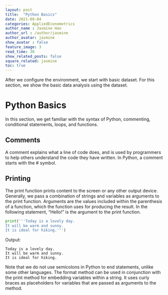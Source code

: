 ```yaml
---
layout: post
title:  "Python Basics"
date: 2021-09-04 
categories: AppliedEconometrics
author_name : Jasmine Hao
author_url : /author/jasmine
author_avatar: jasmine
show_avatar : false
feature_image: 3
read_time: 30
show_related_posts: false
square_related: jasmine
toc: true
---
```


After we configure the environment, we start with basic dataset. For this section, we show the basic data analysis using the dataset. 

# Python Basics
In this section, we get familiar with the syntax of Python, commenting, conditional
statements, loops, and functions.
## Comments
A comment explains what a line of code does, and is used by programmers to help others understand the code they have written. In Python, a comment starts with the # symbol.
## Printing
The print function prints content to the screen or any other output device.
Generally, we pass a combination of strings and variables as arguments to the print
function. Arguments are the values included within the parenthesis of a function, which
the function uses for producing the result. In the following statement, “Hello!” is the
argument to the print function.

``` python
print('''Today is a lovely day.
It will be warm and sunny.
It is ideal for hiking.''')
```

Output:

    Today is a lovely day.
    It will be warm and sunny.
    It is ideal for hiking.

Note that we do not use semicolons in Python to end statements, unlike some other languages.
The format method can be used in conjunction with the print method for embedding
variables within a string. It uses curly braces as placeholders for variables that are passed
as arguments to the method.

